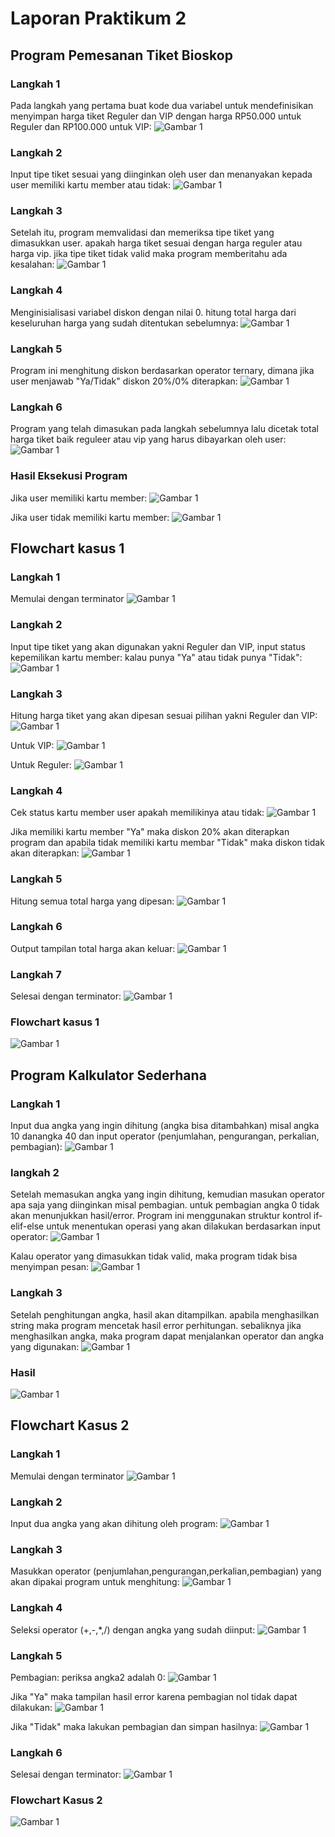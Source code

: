 # Laporan Praktikum 2
## Program Pemesanan Tiket Bioskop

### Langkah 1
Pada langkah yang pertama buat kode dua variabel untuk mendefinisikan menyimpan harga tiket Reguler dan VIP dengan harga RP50.000 untuk Reguler dan RP100.000 untuk VIP:
![Gambar 1](screenshot/o1.png)

### Langkah 2
Input tipe tiket sesuai yang diinginkan oleh user dan menanyakan kepada user memiliki kartu member atau tidak:
![Gambar 1](screenshot/o2.png)

### Langkah 3
Setelah itu, program memvalidasi dan memeriksa tipe tiket yang dimasukkan user. apakah harga tiket sesuai dengan harga reguler atau harga vip. jika tipe tiket tidak valid maka program memberitahu ada kesalahan:
![Gambar 1](screenshot/o3.png)

### Langkah 4
Menginisialisasi variabel diskon dengan nilai 0. hitung total harga dari keseluruhan harga yang sudah ditentukan sebelumnya:
![Gambar 1](screenshot/o4.png)

### Langkah 5
Program ini menghitung diskon berdasarkan operator ternary, dimana jika user menjawab "Ya/Tidak" diskon 20%/0% diterapkan:
![Gambar 1](screenshot/o5.png)

### Langkah 6
Program yang telah dimasukan pada langkah sebelumnya lalu dicetak total harga tiket baik reguleer atau vip yang harus dibayarkan oleh user:
![Gambar 1](screenshot/o6.png)

### Hasil Eksekusi Program
Jika user memiliki kartu member:
![Gambar 1](screenshot/o7.png)

Jika user tidak memiliki kartu member:
![Gambar 1](screenshot/o8.png)

## Flowchart kasus 1

### Langkah 1
Memulai dengan terminator
![Gambar 1](screenshot/o10.png)

### Langkah 2
Input tipe tiket yang akan digunakan yakni Reguler dan VIP, input status kepemilikan kartu member: kalau punya "Ya" atau tidak punya "Tidak":
![Gambar 1](screenshot/o11.png)

### Langkah 3
Hitung harga tiket yang akan dipesan sesuai pilihan yakni Reguler dan VIP:
![Gambar 1](screenshot/o12.png)

Untuk VIP:
![Gambar 1](screenshot/o13.png)

Untuk Reguler:
![Gambar 1](screenshot/o14.png)

### Langkah 4
Cek status kartu member user apakah memilikinya atau tidak:
![Gambar 1](screenshot/o19.png)

Jika memiliki kartu member "Ya" maka diskon 20% akan diterapkan program dan apabila tidak memiliki kartu membar "Tidak" maka diskon tidak akan diterapkan:
![Gambar 1](screenshot/o15.png)

### Langkah 5
Hitung semua total harga yang dipesan:
![Gambar 1](screenshot/o16.png)

### Langkah 6
Output tampilan total harga akan keluar:
![Gambar 1](screenshot/o17.png)

### Langkah 7
Selesai dengan terminator:
![Gambar 1](screenshot/o18.png)

### Flowchart kasus 1
![Gambar 1](screenshot/o9.png)

## Program Kalkulator Sederhana

### Langkah 1
Input dua angka yang ingin dihitung (angka bisa ditambahkan) misal angka 10 danangka 40 dan input operator (penjumlahan, pengurangan, perkalian, pembagian):
![Gambar 1](screenshot/o20.png)

### langkah 2
Setelah memasukan angka yang ingin dihitung, kemudian masukan operator apa saja yang diinginkan misal pembagian. untuk pembagian angka 0 tidak akan menunjukkan hasil/error. Program ini menggunakan struktur kontrol if-elif-else untuk menentukan operasi yang akan dilakukan berdasarkan input operator:
![Gambar 1](screenshot/o21.png)

Kalau operator yang dimasukkan tidak valid, maka program tidak bisa menyimpan pesan:
![Gambar 1](screenshot/o22.png)

### Langkah 3
Setelah penghitungan angka, hasil akan ditampilkan. apabila menghasilkan string maka program mencetak hasil error perhitungan. sebaliknya jika menghasilkan angka, maka program dapat menjalankan operator dan angka yang digunakan:
![Gambar 1](screenshot/o23.png)

### Hasil 
![Gambar 1](screenshot/o24.png)

## Flowchart Kasus 2
### Langkah 1
Memulai dengan terminator
![Gambar 1](screenshot/o10.png)

### Langkah 2
Input dua angka yang akan dihitung oleh program:
![Gambar 1](screenshot/o25.png)

### Langkah 3
Masukkan operator (penjumlahan,pengurangan,perkalian,pembagian) yang akan dipakai program untuk menghitung:
![Gambar 1](screenshot/o26.png)

### Langkah 4
Seleksi operator (+,-,*,/) dengan angka yang sudah diinput:
![Gambar 1](screenshot/o27.png)

### Langkah 5
Pembagian: periksa angka2 adalah 0:
![Gambar 1](screenshot/o28.png)

Jika "Ya" maka tampilan hasil error karena pembagian nol tidak dapat dilakukan:
![Gambar 1](screenshot/o29.png)

Jika "Tidak" maka lakukan pembagian dan simpan hasilnya:
![Gambar 1](screenshot/o30.png)

### Langkah 6
Selesai dengan terminator:
![Gambar 1](screenshot/o18.png)

### Flowchart Kasus 2
![Gambar 1](screenshot/o31.png)